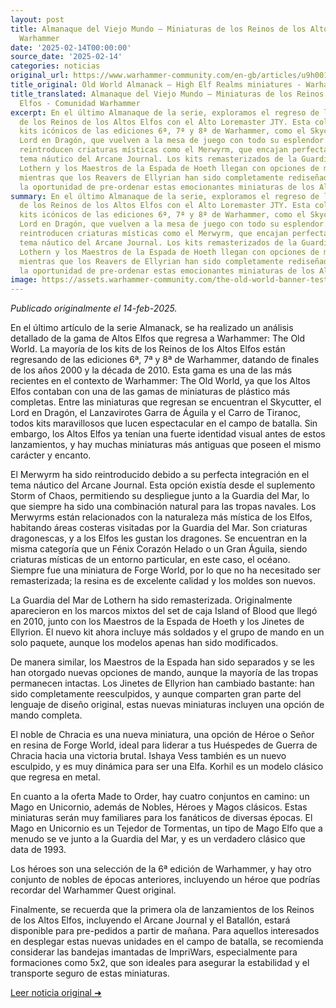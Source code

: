 ```yaml
---
layout: post
title: Almanaque del Viejo Mundo – Miniaturas de los Reinos de los Altos Elfos - Comunidad
  Warhammer
date: '2025-02-14T00:00:00'
source_date: '2025-02-14'
categories: noticias
original_url: https://www.warhammer-community.com/en-gb/articles/u9h0019a/old-world-almanack-high-elf-realms-miniatures/
title_original: Old World Almanack – High Elf Realms miniatures - Warhammer Community
title_translated: Almanaque del Viejo Mundo – Miniaturas de los Reinos de los Altos
  Elfos - Comunidad Warhammer
excerpt: En el último Almanaque de la serie, exploramos el regreso de las miniaturas
  de los Reinos de los Altos Elfos con el Alto Loremaster JTY. Esta colección incluye
  kits icónicos de las ediciones 6ª, 7ª y 8ª de Warhammer, como el Skycutter y el
  Lord en Dragón, que vuelven a la mesa de juego con todo su esplendor. Además, se
  reintroducen criaturas místicas como el Merwyrm, que encajan perfectamente en el
  tema náutico del Arcane Journal. Los kits remasterizados de la Guardia del Mar de
  Lothern y los Maestros de la Espada de Hoeth llegan con opciones de mando renovadas,
  mientras que los Reavers de Ellyrian han sido completamente rediseñados. No te pierdas
  la oportunidad de pre-ordenar estas emocionantes miniaturas de los Altos Elfos.
summary: En el último Almanaque de la serie, exploramos el regreso de las miniaturas
  de los Reinos de los Altos Elfos con el Alto Loremaster JTY. Esta colección incluye
  kits icónicos de las ediciones 6ª, 7ª y 8ª de Warhammer, como el Skycutter y el
  Lord en Dragón, que vuelven a la mesa de juego con todo su esplendor. Además, se
  reintroducen criaturas místicas como el Merwyrm, que encajan perfectamente en el
  tema náutico del Arcane Journal. Los kits remasterizados de la Guardia del Mar de
  Lothern y los Maestros de la Espada de Hoeth llegan con opciones de mando renovadas,
  mientras que los Reavers de Ellyrian han sido completamente rediseñados. No te pierdas
  la oportunidad de pre-ordenar estas emocionantes miniaturas de los Altos Elfos.
image: https://assets.warhammer-community.com/the-old-world-banner-test.jpg
---
```


*Publicado originalmente el 14-feb-2025.*


En el último artículo de la serie Almanack, se ha realizado un análisis detallado de la gama de Altos Elfos que regresa a Warhammer: The Old World. La mayoría de los kits de los Reinos de los Altos Elfos están regresando de las ediciones 6ª, 7ª y 8ª de Warhammer, datando de finales de los años 2000 y la década de 2010. Esta gama es una de las más recientes en el contexto de Warhammer: The Old World, ya que los Altos Elfos contaban con una de las gamas de miniaturas de plástico más completas. Entre las miniaturas que regresan se encuentran el Skycutter, el Lord en Dragón, el Lanzavirotes Garra de Águila y el Carro de Tiranoc, todos kits maravillosos que lucen espectacular en el campo de batalla. Sin embargo, los Altos Elfos ya tenían una fuerte identidad visual antes de estos lanzamientos, y hay muchas miniaturas más antiguas que poseen el mismo carácter y encanto.

El Merwyrm ha sido reintroducido debido a su perfecta integración en el tema náutico del Arcane Journal. Esta opción existía desde el suplemento Storm of Chaos, permitiendo su despliegue junto a la Guardia del Mar, lo que siempre ha sido una combinación natural para las tropas navales. Los Merwyrms están relacionados con la naturaleza más mística de los Elfos, habitando áreas costeras visitadas por la Guardia del Mar. Son criaturas dragonescas, y a los Elfos les gustan los dragones. Se encuentran en la misma categoría que un Fénix Corazón Helado o un Gran Águila, siendo criaturas místicas de un entorno particular, en este caso, el océano. Siempre fue una miniatura de Forge World, por lo que no ha necesitado ser remasterizada; la resina es de excelente calidad y los moldes son nuevos.

La Guardia del Mar de Lothern ha sido remasterizada. Originalmente aparecieron en los marcos mixtos del set de caja Island of Blood que llegó en 2010, junto con los Maestros de la Espada de Hoeth y los Jinetes de Ellyrion. El nuevo kit ahora incluye más soldados y el grupo de mando en un solo paquete, aunque los modelos apenas han sido modificados.

De manera similar, los Maestros de la Espada han sido separados y se les han otorgado nuevas opciones de mando, aunque la mayoría de las tropas permanecen intactas. Los Jinetes de Ellyrion han cambiado bastante: han sido completamente reesculpidos, y aunque comparten gran parte del lenguaje de diseño original, estas nuevas miniaturas incluyen una opción de mando completa.

El noble de Chracia es una nueva miniatura, una opción de Héroe o Señor en resina de Forge World, ideal para liderar a tus Huéspedes de Guerra de Chracia hacia una victoria brutal. Ishaya Vess también es un nuevo esculpido, y es muy dinámica para ser una Elfa. Korhil es un modelo clásico que regresa en metal.

En cuanto a la oferta Made to Order, hay cuatro conjuntos en camino: un Mago en Unicornio, además de Nobles, Héroes y Magos clásicos. Estas miniaturas serán muy familiares para los fanáticos de diversas épocas. El Mago en Unicornio es un Tejedor de Tormentas, un tipo de Mago Elfo que a menudo se ve junto a la Guardia del Mar, y es un verdadero clásico que data de 1993.

Los héroes son una selección de la 6ª edición de Warhammer, y hay otro conjunto de nobles de épocas anteriores, incluyendo un héroe que podrías recordar del Warhammer Quest original.

Finalmente, se recuerda que la primera ola de lanzamientos de los Reinos de los Altos Elfos, incluyendo el Arcane Journal y el Batallón, estará disponible para pre-pedidos a partir de mañana. Para aquellos interesados en desplegar estas nuevas unidades en el campo de batalla, se recomienda considerar las bandejas imantadas de ImpriWars, especialmente para formaciones como 5x2, que son ideales para asegurar la estabilidad y el transporte seguro de estas miniaturas.


[Leer noticia original ➜](https://www.warhammer-community.com/en-gb/articles/u9h0019a/old-world-almanack-high-elf-realms-miniatures/)